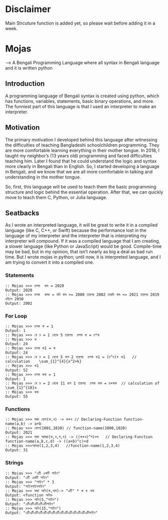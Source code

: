 # Disclaimer

Main Strcuture function is added yet, so please wait before adding it in a week. 

# Mojas
--> A Bengali Programming Language where all syntax in Bengali language and it is written python

## Introduction
A programming language of Bengali syntax is created using python, which has functions, variables, statements, basic binary operations, and more.  The funniest part of this language is that I used an interpreter to make an interpreter.

## Motivation
The primary motivation I developed behind this language after witnessing the difficulties of teaching Bangladeshi schoolchildren programming. They are more comfortable learning everything in their mother tongue. In 2018, I taught my neighbor’s (13 years old) programming and faced difficulties teaching him. Later I found that he could understand the logic and syntax more clearly in Bengali than in English. So, I started developing a language in Bengali, and we know that we are all more comfortable in talking and understanding in the mother tongue.

So, first, this language will be used to teach them the basic programming structure and logic behind the essential operation. After that, we can quickly move to teach them C, Python, or Julia language.

## Seatbacks
As I wrote an interpreted language, it will be great to write it in a compiled language (like C, C++, or Swift) because the performance lost in the language of my interpreter and the interpreter that is interpreting my interpreter will compound. If it was a compiled language that I am creating, a slower language (like Python or JavaScript) would be good. Compile-time may be bad, but in my opinion, that isn’t nearly as big a deal as bad run time. But I wrote mojas in python; until now, it is interpreted language, and I am trying to convert it into a compiled one.
### Statements
```
:: Mojas >>> চলক  কম = 2020
Output: 2020
:: Mojas >>> চলক  কমচ = যদি কম >= 2000 তারপর 2002 তারদি কম <= 2021 তারপর 2019  নহিলে 2050
Output: 2002
```


### For Loop
```
:: Mojas >>> চলক ক = 1
Output: 1
:: Mojas >>> যে চ = 1 থেকে 5 তারপর  চলক ক = চ*ক
:: Mojas >>> ক
Output: 24
:: Mojas >>> চলক ক1 = ক
Output: 24
:: Mojas >>> যে চ = 1 থেকে 5 ধাপ 2 তারপর  চলক ক1 = (চ^চ)+ ক1   // calculation    \sum_{1}^{4}{x^2+k} 
:: Mojas >>> ক1
Output: 52   
:: Mojas >>> চলক কক = 1 
Output: 1
:: Mojas >>> যে চ = 2 থেকে 11 ধাপ 1 তারপর  চলক কক = চ+কক  // calculation of  \sum_{1}^{10}x
:: Mojas >>> কক
Output: 55
```

### Functions 
```
:: Mojas >>> মজা যোগ(ক,খ) -> ক+খ // Declaring-Function function-name(a,b) -> a+b
:: Mojas >>> যোগ(1001,1020) // function-name(1000,1020)
Output: 2021
:: Mojas >>> মজা আমরা(ক,খ,গ,ঘ) -> ((ক+খ)^গ)+ঘ   // Declaring-Function function-name(a,b,c,d) -> ((a+b)^c)+d
:: Mojas >>>আমরা(1,2,3,4)   //function-name(1,2,3,4)
Output: 31
```
### Strings

```
:: Mojas >>> "এটি একটি লাইন"
Output: "এটি একটি লাইন"
:: Mojas >>> "লাইন" * 3
Output: "লাইনলাইনলাইন"
:: Mojas >>> মজা অনি(ক,নাম)-> "এটি" * ক + নাম
Output: <function অনি>
:: Mojas >>> অনি(5,"লাইন")
Output: "এটিএটিএটিএটিএটিলাইন"
:: Mojas >>> অনি(15,"লাইন")
Output: "এটিএটিএটিএটিএটিএটিএটিএটিএটিএটিএটিএটিএটিএটিএটিলাইন"
```
